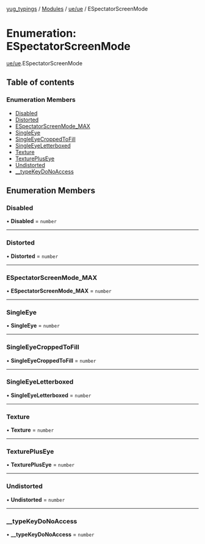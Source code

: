 [yug_typings](../README.md) / [Modules](../modules.md) / [ue/ue](../modules/ue_ue.md) / ESpectatorScreenMode

# Enumeration: ESpectatorScreenMode

[ue/ue](../modules/ue_ue.md).ESpectatorScreenMode

## Table of contents

### Enumeration Members

- [Disabled](ue_ue.ESpectatorScreenMode.md#disabled)
- [Distorted](ue_ue.ESpectatorScreenMode.md#distorted)
- [ESpectatorScreenMode\_MAX](ue_ue.ESpectatorScreenMode.md#espectatorscreenmode_max)
- [SingleEye](ue_ue.ESpectatorScreenMode.md#singleeye)
- [SingleEyeCroppedToFill](ue_ue.ESpectatorScreenMode.md#singleeyecroppedtofill)
- [SingleEyeLetterboxed](ue_ue.ESpectatorScreenMode.md#singleeyeletterboxed)
- [Texture](ue_ue.ESpectatorScreenMode.md#texture)
- [TexturePlusEye](ue_ue.ESpectatorScreenMode.md#texturepluseye)
- [Undistorted](ue_ue.ESpectatorScreenMode.md#undistorted)
- [\_\_typeKeyDoNoAccess](ue_ue.ESpectatorScreenMode.md#__typekeydonoaccess)

## Enumeration Members

### Disabled

• **Disabled** = `number`

___

### Distorted

• **Distorted** = `number`

___

### ESpectatorScreenMode\_MAX

• **ESpectatorScreenMode\_MAX** = `number`

___

### SingleEye

• **SingleEye** = `number`

___

### SingleEyeCroppedToFill

• **SingleEyeCroppedToFill** = `number`

___

### SingleEyeLetterboxed

• **SingleEyeLetterboxed** = `number`

___

### Texture

• **Texture** = `number`

___

### TexturePlusEye

• **TexturePlusEye** = `number`

___

### Undistorted

• **Undistorted** = `number`

___

### \_\_typeKeyDoNoAccess

• **\_\_typeKeyDoNoAccess** = `number`
